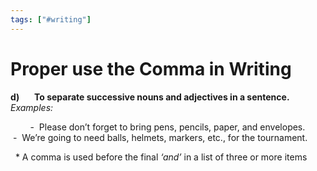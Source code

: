 ```yaml
---
tags: ["#writing"]
---
```

# Proper use the Comma in Writing

**d)**      **To separate successive nouns and adjectives in a sentence.**  _Examples:_

        -  Please don’t forget to bring pens, pencils, paper, and envelopes.
        -  We’re going to need balls, helmets, markers, etc., for the tournament. 

  \* A comma is used before the final _‘and’_ in a list of three or more items
